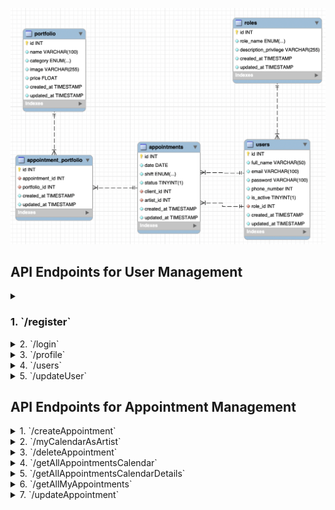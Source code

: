 ![Diagrama](img-readme/reverse-engineer.png)

## API Endpoints for User Management

<details>
<summary><h3>1. `/register`</h3></summary>

- **Description**: Registers a new user (client) in the database.
- **Access**: Public.
- **Validations**: Checks the validity of the provided information (name, email, password, phone number) before registering the user.

    - REGISTER

            POST http://localhost:4000/user/register
        body:
        ``` js
            {
                "user": "newuser",
                "email": "newuser@NewUser.com",
                "password": "Password1!"
            }
        ```

</details>

<details>
<summary>2. `/login`</summary>

- **Description**: Logs in for an existing user.
- **Access**: Public.
- **Validations**: Verifies the user's credentials and issues a JWT token if the credentials are correct.
</details>

<details>
<summary>3. `/profile`</summary>

- **Description**: Retrieves data of the logged-in user.
- **Access**: Only for authenticated users.
- **Validations**: Verifies the JWT token to obtain the current user's profile.
</details>

<details>
<summary>4. `/users`</summary>

- **Description**: Retrieves all users (clients) with pagination.
- **Access**: Only for superusers.
- **Validations**: Requires superuser permissions to access.
</details>

<details>
<summary>5. `/updateUser`</summary>

- **Description**: Updates the data of an existing user.
- **Access**: Only for authenticated users.
- **Validations**: Verifies the updates and validates the data to be modified.
</details>

## API Endpoints for Appointment Management

<details>
<summary>1. `/createAppointment`</summary>

- **Description**: Creates a new appointment if the date is in the future and the artist is available.
- **Access**: Only for authenticated users.
- **Validations**: Verifies the validity of the date, time slot, artist's email, and service name to create the appointment.
</details>

<details>
<summary>2. `/myCalendarAsArtist`</summary>

- **Description**: Displays all appointments for a specific artist (logged in as an artist).
- **Access**: Only for authenticated users with the artist role.
- **Validations**: Access to appointments related to the ID of the authenticated artist.
</details>

<details>
<summary>3. `/deleteAppointment`</summary>

- **Description**: Deletes an appointment by its ID.
- **Access**: Only for authenticated users.
- **Validations**: Verifies the ID of the appointment and its ownership by the authenticated user.
</details>

<details>
<summary>4. `/getAllAppointmentsCalendar`</summary>

- **Description**: Retrieves all appointments for agenda display (with pagination).
- **Access**: Only for superusers.
- **Validations**: Requires superuser permissions to access.
</details>

<details>
<summary>5. `/getAllAppointmentsCalendarDetails`</summary>

- **Description**: Retrieves all appointments in detail for agenda display (including details) with pagination.
- **Access**: Only for superusers.
- **Validations**: Requires superuser permissions to access.
</details>

<details>
<summary>6. `/getAllMyAppointments`</summary>

- **Description**: Retrieves all appointments for a specific user (logged in as a client).
- **Access**: Only for authenticated users.
- **Validations**: Verifies the ownership of the authenticated user to the appointments.
</details>

<details>
<summary>7. `/updateAppointment`</summary>

- **Description**: Updates an existing appointment if the date is in the future and the artist is available.
- **Access**: Only for authenticated users.
- **Validations**: Verifies the validity of the date, time slot, artist's email, and service name to update the appointment.
</details>